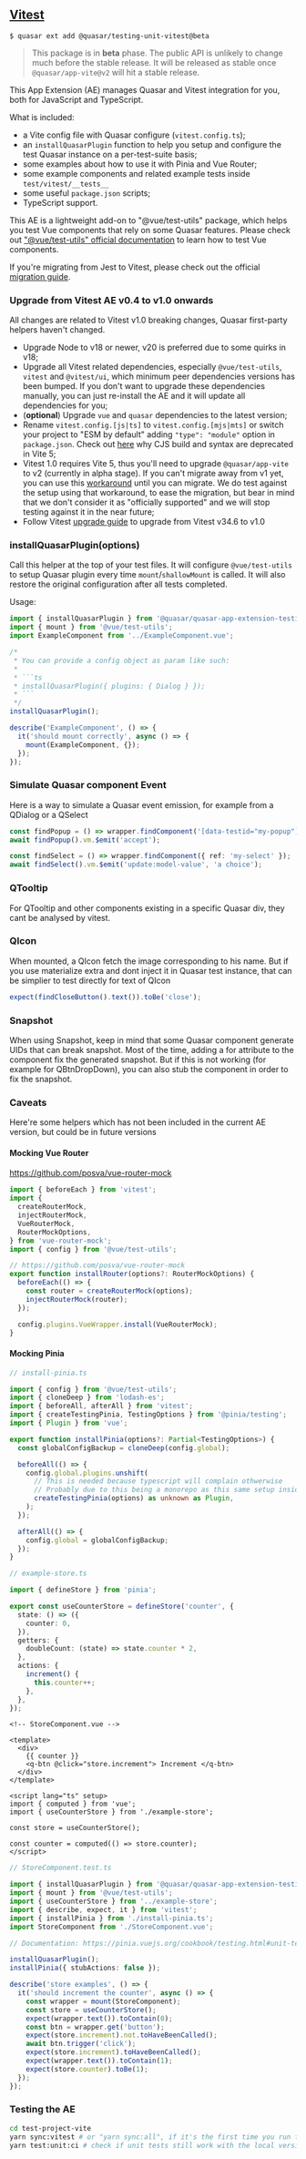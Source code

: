 ## [Vitest](https://vitest.dev/)

```shell
$ quasar ext add @quasar/testing-unit-vitest@beta
```

> This package is in **beta** phase. The public API is unlikely to change much before the stable release.
> It will be released as stable once `@quasar/app-vite@v2` will hit a stable release.

This App Extension (AE) manages Quasar and Vitest integration for you, both for JavaScript and TypeScript.

What is included:

- a Vite config file with Quasar configure (`vitest.config.ts`);
- an `installQuasarPlugin` function to help you setup and configure the test Quasar instance on a per-test-suite basis;
- some examples about how to use it with Pinia and Vue Router;
- some example components and related example tests inside `test/vitest/__tests__`
- some useful `package.json` scripts;
- TypeScript support.

This AE is a lightweight add-on to "@vue/test-utils" package, which helps you test Vue components that rely on some Quasar features.
Please check out ["@vue/test-utils" official documentation](https://vue-test-utils.vuejs.org/) to learn how to test Vue components.

If you're migrating from Jest to Vitest, please check out the official [migration guide](https://vitest.dev/guide/migration.html#migrating-from-jest).

### Upgrade from Vitest AE v0.4 to v1.0 onwards

All changes are related to Vitest v1.0 breaking changes, Quasar first-party helpers haven't changed.

- Upgrade Node to v18 or newer, v20 is preferred due to some quirks in v18;
- Upgrade all Vitest related dependencies, especially `@vue/test-utils`, `vitest` and `@vitest/ui`, which minimum peer dependencies versions has been bumped. If you don't want to upgrade these dependencies manually, you can just re-install the AE and it will update all dependencies for you;
- (**optional**) Upgrade `vue` and `quasar` dependencies to the latest version;
- Rename `vitest.config.[js|ts]` to `vitest.config.[mjs|mts]` or switch your project to "ESM by default" adding `"type": "module"` option in `package.json`. Check out [here](https://vitejs.dev/guide/troubleshooting.html#vite-cjs-node-api-deprecated) why CJS build and syntax are deprecated in Vite 5;
- Vitest 1.0 requires Vite 5, thus you'll need to upgrade `@quasar/app-vite` to v2 (currently in alpha stage). If you can't migrate away from v1 yet, you can use this [workaround](https://github.com/quasarframework/quasar/issues/14077#issuecomment-1851463530) until you can migrate. We do test against the setup using that workaround, to ease the migration, but bear in mind that we don't consider it as "officially supported" and we will stop testing against it in the near future;
- Follow Vitest [upgrade guide](https://vitest.dev/guide/migration.html#migrating-from-vitest-0-34-6) to upgrade from Vitest v34.6 to v1.0

### installQuasarPlugin(options)

Call this helper at the top of your test files. It will configure `@vue/test-utils` to setup Quasar plugin every time `mount`/`shallowMount` is called.
It will also restore the original configuration after all tests completed.

Usage:

````ts
import { installQuasarPlugin } from '@quasar/quasar-app-extension-testing-unit-vitest';
import { mount } from '@vue/test-utils';
import ExampleComponent from '../ExampleComponent.vue';

/*
 * You can provide a config object as param like such:
 *
 * ```ts
 * installQuasarPlugin({ plugins: { Dialog } });
 * ```
 */
installQuasarPlugin();

describe('ExampleComponent', () => {
  it('should mount correctly', async () => {
    mount(ExampleComponent, {});
  });
});
````

### Simulate Quasar component Event

Here is a way to simulate a Quasar event emission, for example from a QDialog or a QSelect

```ts
const findPopup = () => wrapper.findComponent('[data-testid="my-popup"]');
await findPopup().vm.$emit('accept');

const findSelect = () => wrapper.findComponent({ ref: 'my-select' });
await findSelect().vm.$emit('update:model-value', 'a choice');
```

### QTooltip

For QTooltip and other components existing in a specific Quasar div, they cant be analysed by vitest.


### QIcon

When mounted, a QIcon fetch the image corresponding to his name. But if you use materialize extra and dont inject it in Quasar test instance, that can be simplier to test directly for text of QIcon

```ts
expect(findCloseButton().text()).toBe('close');
```
### Snapshot

When using Snapshot, keep in mind that some Quasar component generate UIDs that can break snapshot.
Most of the time, adding a for attribute to the component fix the generated snapshot.
But if this is not working (for example for QBtnDropDown), you can also stub the component in order to fix the snapshot.


### Caveats

Here're some helpers which has not been included in the current AE version, but could be in future versions

#### Mocking Vue Router

https://github.com/posva/vue-router-mock

```ts
import { beforeEach } from 'vitest';
import {
  createRouterMock,
  injectRouterMock,
  VueRouterMock,
  RouterMockOptions,
} from 'vue-router-mock';
import { config } from '@vue/test-utils';

// https://github.com/posva/vue-router-mock
export function installRouter(options?: RouterMockOptions) {
  beforeEach(() => {
    const router = createRouterMock(options);
    injectRouterMock(router);
  });

  config.plugins.VueWrapper.install(VueRouterMock);
}
```

#### Mocking Pinia

```ts
// install-pinia.ts

import { config } from '@vue/test-utils';
import { cloneDeep } from 'lodash-es';
import { beforeAll, afterAll } from 'vitest';
import { createTestingPinia, TestingOptions } from '@pinia/testing';
import { Plugin } from 'vue';

export function installPinia(options?: Partial<TestingOptions>) {
  const globalConfigBackup = cloneDeep(config.global);

  beforeAll(() => {
    config.global.plugins.unshift(
      // This is needed because typescript will complain othwerwise
      // Probably due to this being a monorepo as this same setup inside a test project did work correctly
      createTestingPinia(options) as unknown as Plugin,
    );
  });

  afterAll(() => {
    config.global = globalConfigBackup;
  });
}
```

```ts
// example-store.ts

import { defineStore } from 'pinia';

export const useCounterStore = defineStore('counter', {
  state: () => ({
    counter: 0,
  }),
  getters: {
    doubleCount: (state) => state.counter * 2,
  },
  actions: {
    increment() {
      this.counter++;
    },
  },
});
```

```vue
<!-- StoreComponent.vue -->

<template>
  <div>
    {{ counter }}
    <q-btn @click="store.increment"> Increment </q-btn>
  </div>
</template>

<script lang="ts" setup>
import { computed } from 'vue';
import { useCounterStore } from './example-store';

const store = useCounterStore();

const counter = computed(() => store.counter);
</script>
```

```ts
// StoreComponent.test.ts

import { installQuasarPlugin } from '@quasar/quasar-app-extension-testing-unit-vitest';
import { mount } from '@vue/test-utils';
import { useCounterStore } from '../example-store';
import { describe, expect, it } from 'vitest';
import { installPinia } from './install-pinia.ts';
import StoreComponent from './StoreComponent.vue';

// Documentation: https://pinia.vuejs.org/cookbook/testing.html#unit-testing-a-store

installQuasarPlugin();
installPinia({ stubActions: false });

describe('store examples', () => {
  it('should increment the counter', async () => {
    const wrapper = mount(StoreComponent);
    const store = useCounterStore();
    expect(wrapper.text()).toContain(0);
    const btn = wrapper.get('button');
    expect(store.increment).not.toHaveBeenCalled();
    await btn.trigger('click');
    expect(store.increment).toHaveBeenCalled();
    expect(wrapper.text()).toContain(1);
    expect(store.counter).toBe(1);
  });
});
```

### Testing the AE

```sh
cd test-project-vite
yarn sync:vitest # or "yarn sync:all", if it's the first time you run this command
yarn test:unit:ci # check if unit tests still work with the local version of the AE
```
